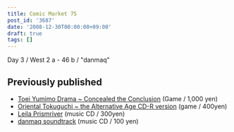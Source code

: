 ```yaml
---
title: Comic Market 75
post_id: '3687'
date: '2008-12-30T00:00:00+09:00'
draft: true
tags: []
---
```


Day 3 / West 2 a - 46 b / "danmaq"

## Previously published

*   [Toei Yumimo Drama ~ Concealed the Conclusion](https://danmaq.com/!/thC/) (Game / 1,000 yen)
*   [Oriental Tokuguchi ~ the Alternative Age CD-R version](https://danmaq.com/!/thA/) (game / 400yen)
*   [Leila Prismriver](https://danmaq.com/!/leila/) (music CD / 300yen)
*   [danmaq soundtrack](https://danmaq.com/!/dst/) (music CD / 100 yen)
